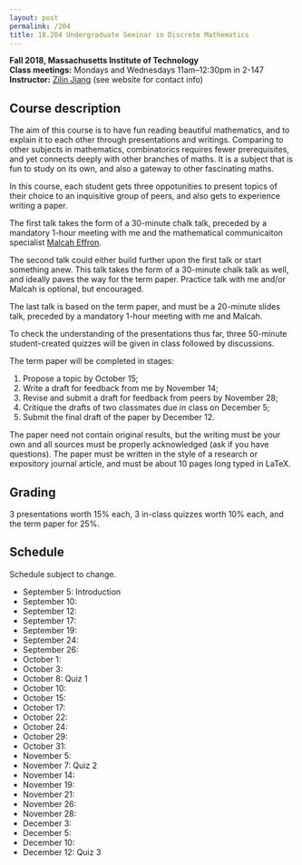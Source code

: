 ```yaml
---
layout: post
permalink: /204
title: 18.204 Undergraduate Seminar in Discrete Mathematics
---
```

**Fall 2018, Massachusetts Institute of Technology**  
**Class meetings:** Mondays and Wednesdays 11am–12:30pm in 2-147  
**Instructor:** [Zilin Jiang](/) (see website for contact info)

## Course description

The aim of this course is to have fun reading beautiful mathematics, and to explain it to
each other through presentations and writings.
Comparing to other subjects in mathematics, combinatorics requires fewer prerequisites, and yet
connects deeply with other branches of maths. It is a subject that is fun to study on its own, and also
a gateway to other fascinating maths.

In this course, each student gets three oppotunities to present topics of their choice to
an inquisitive group of peers, and also gets to experience writing a paper.

The first talk takes the form of a 30-minute chalk talk, preceded by a mandatory 1-hour meeting with me and
the mathematical communicaiton specialist [Malcah Effron](https://cmsw.mit.edu/profile/malcah-effron/).

The second talk could either build further upon the first talk or start something anew.
This talk takes the form of a 30-minute chalk talk as well, and ideally paves the way for the term paper.
Practice talk with me and/or Malcah is optional, but encouraged.

The last talk is based on the term paper, and must be a 20-minute slides talk, preceded by a mandatory 1-hour meeting with me and Malcah.

To check the understanding of the presentations thus far, three 50-minute student-created quizzes
will be given in class followed by discussions.

The term paper will be completed in stages:
1. Propose a topic by October 15;
1. Write a draft for feedback from me by November 14;
1. Revise and submit a draft for feedback from peers by November 28;
1. Critique the drafts of two classmates due in class on December 5;
1. Submit the final draft of the paper by December 12.

The paper need not contain original results, but the writing must be your own and all sources must be properly
acknowledged (ask if you have questions). The paper must be written in the style of a research or expository journal
article, and must be about 10 pages long typed in LaTeX.

## Grading

3 presentations worth 15% each, 3 in-class quizzes worth 10% each, and the term paper for 25%.

## Schedule

Schedule subject to change.

- September 5: Introduction
- September 10:
- September 12:
- September 17:
- September 19:
- September 24:
- September 26:
- October 1:
- October 3:
- October 8: Quiz 1
- October 10:
- October 15:
- October 17:
- October 22:
- October 24:
- October 29:
- October 31:
- November 5:
- November 7: Quiz 2
- November 14:
- November 19:
- November 21:
- November 26:
- November 28:
- December 3:
- December 5:
- December 10:
- December 12: Quiz 3